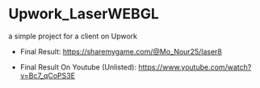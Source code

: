 # Upwork_LaserWEBGL
a simple project for a client on Upwork

- Final Result: https://sharemygame.com/@Mo_Nour25/laser8

- Final Result On Youtube (Unlisted): https://www.youtube.com/watch?v=Bc7_qCoPS3E
